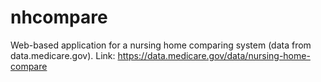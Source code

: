 # nhcompare
Web-based application for a nursing home comparing system (data from data.medicare.gov).
Link: https://data.medicare.gov/data/nursing-home-compare